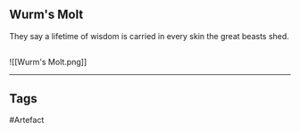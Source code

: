 ## Wurm's Molt
They say a lifetime of wisdom is carried
in every skin the great beasts shed.
## 
![[Wurm's Molt.png]]

---
## Tags
#Artefact